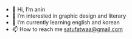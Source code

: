 - 👋 Hi, I’m anin
- 👀 I’m interested in graphic design and literary
- 🌱 I’m currently learning english and korean
- 📫 How to reach me satufatwaa@gmail.com

<!---
anindayo/anindayo is a ✨ special ✨ repository because its `README.md` (this file) appears on your GitHub profile.
You can click the Preview link to take a look at your changes.
--->
